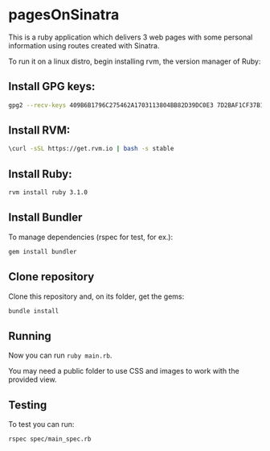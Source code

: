 # pagesOnSinatra

This is a ruby application which delivers 3 web pages with some personal information using routes created with Sinatra.

To run it on a linux distro, begin installing rvm, the version manager of Ruby:

## Install GPG keys:

```bash
gpg2 --recv-keys 409B6B1796C275462A1703113804BB82D39DC0E3 7D2BAF1CF37B13E2069D6956105BD0E739499BDB
```

## Install RVM:

```bash
\curl -sSL https://get.rvm.io | bash -s stable
```

## Install Ruby:

```bash
rvm install ruby 3.1.0
```

## Install Bundler 

To manage dependencies (rspec for test, for ex.):

```bash
gem install bundler
```

## Clone repository

Clone this repository and, on its folder, get the gems:

```bash
bundle install
```

## Running

Now you can run `ruby main.rb`.

You may need a public folder to use CSS and images to work with the provided view.

## Testing

To test you can run:

```bash
rspec spec/main_spec.rb
```
